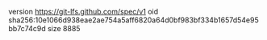 version https://git-lfs.github.com/spec/v1
oid sha256:10e1066d938eae2ae754a5aff6820a64d0bf983bf334b1657d54e95bb7c74c9d
size 8885
